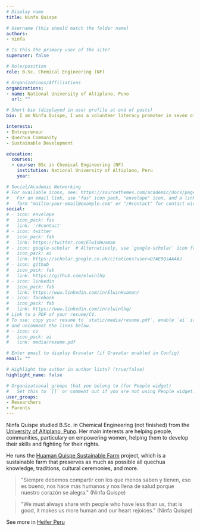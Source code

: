 ```yaml
---
# Display name
title: Ninfa Quispe

# Username (this should match the folder name)
authors:
- ninfa

# Is this the primary user of the site?
superuser: false

# Role/position
role: B.Sc. Chemical Engineering (NF)

# Organizations/Affiliations
organizations:
- name: National University of Altiplano, Puno
  url: ""

# Short bio (displayed in user profile at end of posts)
bio: I am Ninfa Quispe, I was a volunteer literacy promoter in seven of the most remote communities in Nuñoa (Huanacopampa, Padrepunco, América, Cauchiri, Ticuyo, Pilcocota and Orccorarapampa).

interests:
- Entrepreneur
- Quechua Community
- Sustainable Development

education:
  courses:
  - course: BSc in Chemical Engineering (NF) 
    institution: National University of Altiplano, Peru
    year: 

# Social/Academic Networking
# For available icons, see: https://sourcethemes.com/academic/docs/page-builder/#icons
#   For an email link, use "fas" icon pack, "envelope" icon, and a link in the
#   form "mailto:your-email@example.com" or "/#contact" for contact widget.
social:
# - icon: envelope
#   icon_pack: fas
#   link: '/#contact'
# - icon: twitter
#   icon_pack: fab
#   link: https://twitter.com/ElwinHuaman
# - icon: google-scholar  # Alternatively, use `google-scholar` icon from `ai` icon pack
#   icon_pack: ai
#   link: https://scholar.google.co.uk/citations?user=D7AE8QsAAAAJ
# - icon: github
#   icon_pack: fab
#   link: https://github.com/elwinlhq
# - icon: linkedin
#   icon_pack: fab
#   link: https://www.linkedin.com/in/ElwinHuaman/
# - icon: facebook
#   icon_pack: fab
#   link: https://www.linkedin.com/in/elwinlhq/
# Link to a PDF of your resume/CV.
# To use: copy your resume to `static/media/resume.pdf`, enable `ai` icons in `params.toml`, 
# and uncomment the lines below.
# - icon: cv
#   icon_pack: ai
#   link: media/resume.pdf

# Enter email to display Gravatar (if Gravatar enabled in Config)
email: ""

# Highlight the author in author lists? (true/false)
highlight_name: false

# Organizational groups that you belong to (for People widget)
#   Set this to `[]` or comment out if you are not using People widget.
user_groups:
- Researchers
- Parents
---
```


Ninfa Quispe studied B.Sc. in Chemical Engineering (not finished) from the [University of Altiplano, Puno](https://portal.unap.edu.pe/). Her main interests are helping people, communities, particulary on empowering women, helping them to develop their skills and fighting for their rights.

He runs the [Huaman Quispe Sustainable Farm](https://quechuaexperience.github.io/) project, which is a sustainable farm that preserves as much as possible all quechua knowledge, traditions, cultural ceremonies, and more.
<blockquote>
<p>"Siempre debemos compartir con los que menos saben y tienen, eso es bueno, nos hace más humanos y nos llena de salud porque nuestro corazón se alegra." (Ninfa Quispe)</p>
</blockquote>

<blockquote>
<p>"We must always share with people who have less than us, that is good, it makes us more human and our heart rejoices." (Ninfa Quispe)</p>
</blockquote>

<p>See more in <a href="http://www.heiferperu.org/index.php/es/historias-de-vida/item/42-ninfa-quispe-condori-ensenando-a-creer">Heifer Peru</a></p>